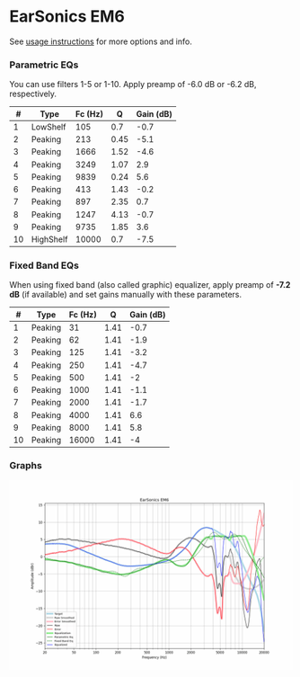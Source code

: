 # EarSonics EM6
See [usage instructions](https://github.com/jaakkopasanen/AutoEq#usage) for more options and info.

### Parametric EQs
You can use filters 1-5 or 1-10. Apply preamp of -6.0 dB or -6.2 dB, respectively.

|   # | Type      |   Fc (Hz) |    Q |   Gain (dB) |
|-----|-----------|-----------|------|-------------|
|   1 | LowShelf  |       105 | 0.7  |        -0.7 |
|   2 | Peaking   |       213 | 0.45 |        -5.1 |
|   3 | Peaking   |      1666 | 1.52 |        -4.6 |
|   4 | Peaking   |      3249 | 1.07 |         2.9 |
|   5 | Peaking   |      9839 | 0.24 |         5.6 |
|   6 | Peaking   |       413 | 1.43 |        -0.2 |
|   7 | Peaking   |       897 | 2.35 |         0.7 |
|   8 | Peaking   |      1247 | 4.13 |        -0.7 |
|   9 | Peaking   |      9735 | 1.85 |         3.6 |
|  10 | HighShelf |     10000 | 0.7  |        -7.5 |

### Fixed Band EQs
When using fixed band (also called graphic) equalizer, apply preamp of **-7.2 dB** (if available) and set gains manually with these parameters.

|   # | Type    |   Fc (Hz) |    Q |   Gain (dB) |
|-----|---------|-----------|------|-------------|
|   1 | Peaking |        31 | 1.41 |        -0.7 |
|   2 | Peaking |        62 | 1.41 |        -1.9 |
|   3 | Peaking |       125 | 1.41 |        -3.2 |
|   4 | Peaking |       250 | 1.41 |        -4.7 |
|   5 | Peaking |       500 | 1.41 |        -2   |
|   6 | Peaking |      1000 | 1.41 |        -1.1 |
|   7 | Peaking |      2000 | 1.41 |        -1.7 |
|   8 | Peaking |      4000 | 1.41 |         6.6 |
|   9 | Peaking |      8000 | 1.41 |         5.8 |
|  10 | Peaking |     16000 | 1.41 |        -4   |

### Graphs
![](./EarSonics%20EM6.png)
